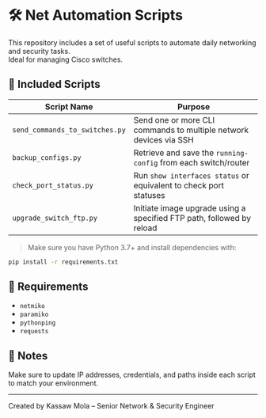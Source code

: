 # 🛠️ Net Automation Scripts

This repository includes a set of useful scripts to automate daily networking and security tasks.  
Ideal for managing Cisco switches.

## 📌 Included Scripts

| Script Name                  | Purpose                                                                 |
|-----------------------------|-------------------------------------------------------------------------|
| `send_commands_to_switches.py` | Send one or more CLI commands to multiple network devices via SSH       |
| `backup_configs.py`         | Retrieve and save the `running-config` from each switch/router          |
| `check_port_status.py`      | Run `show interfaces status` or equivalent to check port statuses       |
| `upgrade_switch_ftp.py`     | Initiate image upgrade using a specified FTP path, followed by reload   |


> Make sure you have Python 3.7+ and install dependencies with:
```bash
pip install -r requirements.txt
```

## 📂 Requirements

- `netmiko`
- `paramiko`
- `pythonping`
- `requests`

## 🔐 Notes
Make sure to update IP addresses, credentials, and paths inside each script to match your environment.

---
Created by Kassaw Mola – Senior Network & Security Engineer
